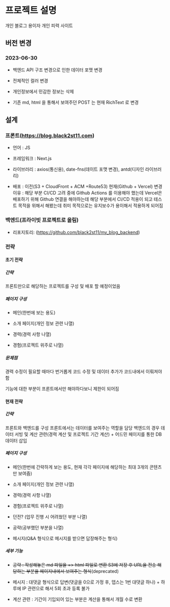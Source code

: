 # 프로젝트 설명

개인 블로그 용이자 개인 피력 사이트

## 버전 변경

### 2023-06-30

- 백엔드 API 구조 변경으로 인한 데이터 포맷 변경

- 전체적인 컬러 변경

- 개인정보에서 민감한 정보는 삭제

- 기존 md, html 을 통해서 보여주던 POST 는 현재 RichText 로 변경

## 설계

### 프론트(https://blog.black2st11.com)

- 언어 : JS

- 프레임워크 : Next.js

- 라이브러리 : axios(통신용), date-fns(데이트 포맷 변경), antd(디자인 라이브러리)

- 배포 :
  이전(S3 + CloudFront + ACM +Route53)
  현재(Github + Vercel)
  변경 이유 : 해당 부분 CI/CD 고려 중에 Github Actions 를 이용해야 했는데 Vercel은
  배포하기 위해 Github 연결을 해야하는데 해당 부분에서 CI/CD 적용이 되고
  테스트 목적을 위해서 해봤는데 취미 목적으로는 유지보수가 용이해서 적용하게 되어짐

### 백엔드(프라이빗 프로젝트로 올림)

- 리포지토리: (https://github.com/black2st11/my_blog_backend)

### 전략

#### 초기 전략

##### 간략

프론트만으로 해당하는 프로젝트를 구성 및 배포 할 예정이었음

##### 페이지 구성

- 메인(한번에 보는 용도)

- 소개 페이지(개인 정보 관련 나열)

- 경력(경력 사항 나열)

- 경험(프로젝트 위주로 나열)

##### 문제점

경력 수정이 필요할 때마다 번거롭게 코드 수정 및 데이터 추가가 코드내에서 이뤄져야함

기능에 대한 부분이 프론트에서만 해야하다보니 제한이 되어짐

####

#### 현재 전략

##### 간략

프론트와 백엔드를 구성 프론트에서는 데이터를 보여주는 역할을 담당
백엔드의 경우 데이터 서빙 및 계산 관련(경력 계산 및 프로젝트 기간 계산) + 어드민 페이지를 통한 DB 데이터 삽입

##### 페이지 구성

- 메인(한번에 간략하게 보는 용도, 현재 각각 페이지에 해당하는 최대 3개의 콘텐츠만 보여줌)

- 소개 페이지(개인 정보 관련 나열)

- 경력(경력 사항 나열)

- 경험(프로젝트 위주로 나열)

- 던전? (업무 진행 시 어려웠던 부분 나열)

- 공략(공부했던 부분을 나열)

- 메시지(Q&A 형식으로 메시지를 받으면 답장해주는 형식)

##### 세부 기능

- ~~공략 : 작성해놓은 md 파일을 => html 파일로 변환 S3에 저장 후 URL을 전송 해당하는 부분을 페이지내에서 보여주는 형식~~(deprecated)

- 메시지 : 대댓글 형식으로 답변(댓글을 0으로 가정 후, 뎁스는 1번 대댓글 하나) + 하루에 IP 관련으로 해서 5회 초과 등록 불가

- 계산 관련 : 기간이 기입되어 있는 부분은 계산을 통해서 개월 수로 변환
